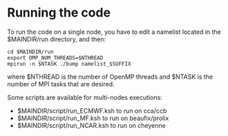 # Running the code

To run the code on a single node, you have to edit a namelist located in the $MAINDIR/run directory, and then:
 
    cd $MAINDIR/run
    export OMP_NUM_THREADS=$NTHREAD
    mpirun -n $NTASK ./bump namelist_$SUFFIX

where $NTHREAD is the number of OpenMP threads and $NTASK is the number of MPI tasks that are desired.

Some scripts are available for multi-nodes executions:
 - $MAINDIR/script/run_ECMWF.ksh to run on cca/ccb
 - $MAINDIR/script/run_MF.ksh to run on beaufix/prolix
 - $MAINDIR/script/run_NCAR.ksh to run on cheyenne

